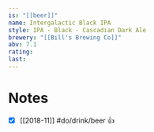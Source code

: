 ```yaml
---
is: "[[beer]]"
name: Intergalactic Black IPA
style: IPA - Black - Cascadian Dark Ale
brewery: "[[Bill's Brewing Co]]"
abv: 7.1
rating: 
last:
---
```

# Notes
- [x] [[2018-11]] #do/drink/beer 👍
